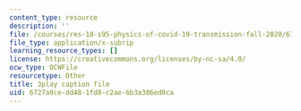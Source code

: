 ```yaml
---
content_type: resource
description: ''
file: /courses/res-10-s95-physics-of-covid-19-transmission-fall-2020/6727a9cedd481fd8c2ae6b3a386ed0ca_F0sz463hx3U.srt
file_type: application/x-subrip
learning_resource_types: []
license: https://creativecommons.org/licenses/by-nc-sa/4.0/
ocw_type: OCWFile
resourcetype: Other
title: 3play caption file
uid: 6727a9ce-dd48-1fd8-c2ae-6b3a386ed0ca
---
```

